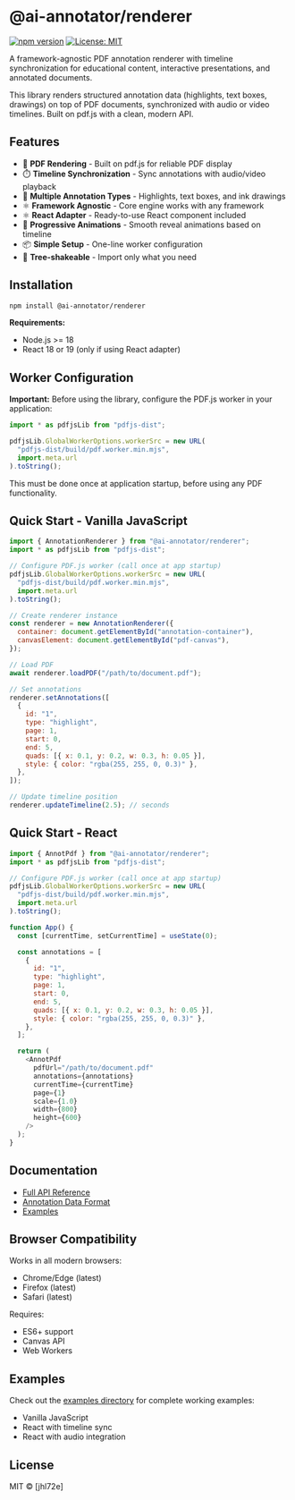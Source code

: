 # @ai-annotator/renderer

[![npm version](https://badge.fury.io/js/@ai-annotator%2Frenderer.svg)](https://www.npmjs.com/package/@ai-annotator/renderer)
[![License: MIT](https://img.shields.io/badge/License-MIT-yellow.svg)](https://opensource.org/licenses/MIT)

A framework-agnostic PDF annotation renderer with timeline synchronization for educational content, interactive presentations, and annotated documents.

This library renders structured annotation data (highlights, text boxes, drawings) on top of PDF documents, synchronized with audio or video timelines. Built on pdf.js with a clean, modern API.

## Features

- 📄 **PDF Rendering** - Built on pdf.js for reliable PDF display
- ⏱️ **Timeline Synchronization** - Sync annotations with audio/video playback
- 🎨 **Multiple Annotation Types** - Highlights, text boxes, and ink drawings
- ⚛️ **Framework Agnostic** - Core engine works with any framework
- ⚛️ **React Adapter** - Ready-to-use React component included
- 🎯 **Progressive Animations** - Smooth reveal animations based on timeline
- 📦 **Simple Setup** - One-line worker configuration
- 🌲 **Tree-shakeable** - Import only what you need

## Installation

```bash
npm install @ai-annotator/renderer
```

**Requirements:**

- Node.js >= 18
- React 18 or 19 (only if using React adapter)

## Worker Configuration

**Important:** Before using the library, configure the PDF.js worker in your application:

```javascript
import * as pdfjsLib from "pdfjs-dist";

pdfjsLib.GlobalWorkerOptions.workerSrc = new URL(
  "pdfjs-dist/build/pdf.worker.min.mjs",
  import.meta.url
).toString();
```

This must be done once at application startup, before using any PDF functionality.

## Quick Start - Vanilla JavaScript

```javascript
import { AnnotationRenderer } from "@ai-annotator/renderer";
import * as pdfjsLib from "pdfjs-dist";

// Configure PDF.js worker (call once at app startup)
pdfjsLib.GlobalWorkerOptions.workerSrc = new URL(
  "pdfjs-dist/build/pdf.worker.min.mjs",
  import.meta.url
).toString();

// Create renderer instance
const renderer = new AnnotationRenderer({
  container: document.getElementById("annotation-container"),
  canvasElement: document.getElementById("pdf-canvas"),
});

// Load PDF
await renderer.loadPDF("/path/to/document.pdf");

// Set annotations
renderer.setAnnotations([
  {
    id: "1",
    type: "highlight",
    page: 1,
    start: 0,
    end: 5,
    quads: [{ x: 0.1, y: 0.2, w: 0.3, h: 0.05 }],
    style: { color: "rgba(255, 255, 0, 0.3)" },
  },
]);

// Update timeline position
renderer.updateTimeline(2.5); // seconds
```

## Quick Start - React

```javascript
import { AnnotPdf } from "@ai-annotator/renderer";
import * as pdfjsLib from "pdfjs-dist";

// Configure PDF.js worker (call once at app startup)
pdfjsLib.GlobalWorkerOptions.workerSrc = new URL(
  "pdfjs-dist/build/pdf.worker.min.mjs",
  import.meta.url
).toString();

function App() {
  const [currentTime, setCurrentTime] = useState(0);

  const annotations = [
    {
      id: "1",
      type: "highlight",
      page: 1,
      start: 0,
      end: 5,
      quads: [{ x: 0.1, y: 0.2, w: 0.3, h: 0.05 }],
      style: { color: "rgba(255, 255, 0, 0.3)" },
    },
  ];

  return (
    <AnnotPdf
      pdfUrl="/path/to/document.pdf"
      annotations={annotations}
      currentTime={currentTime}
      page={1}
      scale={1.0}
      width={800}
      height={600}
    />
  );
}
```

## Documentation

- [Full API Reference](https://github.com/jhl72e/pdfAutoAnnotator/blob/main/docs/API.md)
- [Annotation Data Format](https://github.com/jhl72e/pdfAutoAnnotator/blob/main/docs/ANNOTATION_FORMAT.md)
- [Examples](https://github.com/jhl72e/pdfAutoAnnotator/tree/main/examples)

## Browser Compatibility

Works in all modern browsers:

- Chrome/Edge (latest)
- Firefox (latest)
- Safari (latest)

Requires:

- ES6+ support
- Canvas API
- Web Workers

## Examples

Check out the [examples directory](https://github.com/jhl72e/pdfAutoAnnotator/tree/main/examples) for complete working examples:

- Vanilla JavaScript
- React with timeline sync
- React with audio integration

## License

MIT © [jhl72e]
